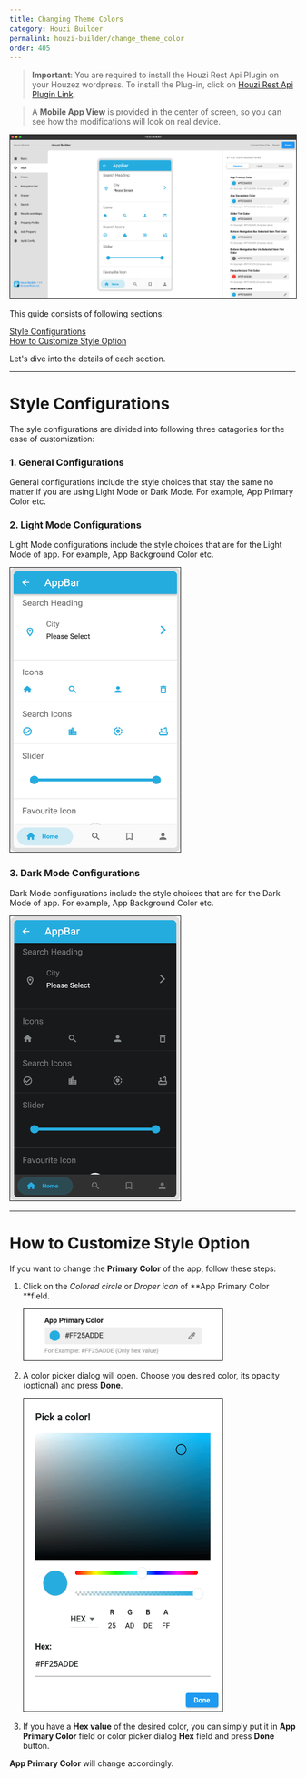 ```yaml
---
title: Changing Theme Colors
category: Houzi Builder
permalink: houzi-builder/change_theme_color
order: 405
---
```


> **Important**: You are required to install the Houzi Rest Api Plugin on your Houzez wordpress. To install the Plug-in, click on [Houzi Rest Api Plugin Link](https://github.com/booleanbites/houzi-rest-api).

> A **Mobile App View** is provided in the center of screen, so you can see how the modifications will look on real device.

<img src="../../images/style-menu-screenshot.png" alt="style-menu-screenshot" title="style-menu-screenshot" border= "1px solid"/>    

This guide consists of following sections:  

[Style Configurations](#style-configurations)   
[How to Customize Style Option](#how-to-customize-style-option)  

Let's dive into the details of each section.

---

# Style Configurations

The syle configurations are divided into following three catagories for the ease of customization:

### 1. General Configurations

General configurations include the style choices that stay the same no matter if you are using Light Mode or Dark Mode. For example, App Primary Color etc.

### 2. Light Mode Configurations

Light Mode configurations include the style choices that are for the Light Mode of app. For example, App Background Color etc.  

<img src="../../images/light-mode-style.png" alt="light-mode-style" title="light-mode-style" width= 300 height= 500 border= "1px solid"/> 

### 3. Dark Mode Configurations

Dark Mode configurations include the style choices that are for the Dark Mode of app. For example, App Background Color etc.

<img src="../../images/dark-mode-style.png" alt="dark-mode-style" title="dark-mode-style" width= 300 height= 500 border= "1px solid"/> 

---

# How to Customize Style Option

If you want to change the **Primary Color** of the app, follow these steps: 

1. Click on the *Colored circle* or *Droper icon* of **App Primary Color **field.    
 
    <img src="../../images/app-primary-color-field-screenshot.png" alt="app-primary-color-field-screenshot" title="app-primary-color-field-screenshot" width= 350 border= "1px solid"/>

2. A color picker dialog will open. Choose you desired color, its opacity (optional) and press **Done**.  
 
    <img src="../../images/color-picker-screenshot.png" alt="color-picker-screenshot" title="color-picker-screenshot" width= 350 height= 550 border= "1px solid"/>

3. If you have a **Hex value** of the desired color, you can simply put it in **App Primary Color** field or color picker dialog **Hex** field and press **Done** button.

**App Primary Color** will change accordingly.